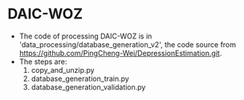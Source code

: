 # DAIC-WOZ
- The code of processing DAIC-WOZ is in 'data_processing/database_generation_v2', the code source from https://github.com/PingCheng-Wei/DepressionEstimation.git. 
- The steps are: 
    1. copy_and_unzip.py
    2. database_generation_train.py
    3. database_generation_validation.py